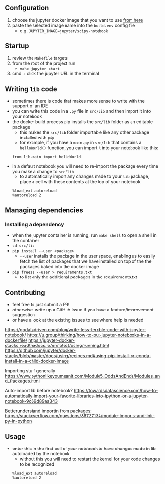 ## Configuration
1. choose the jupyter docker image that you want to use [from here](https://jupyter-docker-stacks.readthedocs.io/en/latest/using/selecting.html)
2. paste the selected image name into the `build.env` config file
    - e.g. `JUPYTER_IMAGE=jupyter/scipy-notebook`

## Startup
1. review the `Makefile` targets
2. from the root of the project run
    - `make jupyter-start`
3. cmd + click the jupyter URL in the terminal

## Writing `lib` code
- sometimes there is code that makes more sense to write with the support of an IDE
- you can write this code in a `.py` file in `src/lib` and then import it into your notebook
- the docker build process pip installs the `src/lib` folder as an editable package 
  - this makes the `src/lib` folder importable like any other package installed with `pip`
  - for example, if you have a `main.py` in `src/lib` that contains a `helloWorld()` function, you can import it into your notebook like this:
  ```
  from lib.main import helloWorld
  ``` 
- in a default notebook you will need to re-import the package every time you make a change to `src/lib`
  - to automatically import any changes made to your `lib` package, place a cell with these contents at the top of your notebook
  ```
  %load_ext autoreload
  %autoreload 2
  ```

## Managing dependencies
### Installing a dependency
- when the jupyter container is running, run `make shell` to open a shell in the container
- `cd src/lib`
- `pip install --user <package>`
  - `--user` installs the package in the user space, enabling us to easily fetch the list of packages that we have installed on top of the the packages baked into the docker image
- `pip freeze --user > requirements.txt`
  - to list only the additional packages in the requirements.txt

## Contributing
- feel free to just submit a PR!
- otherwise, write up a GitHub Issue if you have a feature/improvement suggestion
- or have a look at the existing issues to see where help is needed



https://godatadriven.com/blog/write-less-terrible-code-with-jupyter-notebook/
https://u.group/thinking/how-to-put-jupyter-notebooks-in-a-dockerfile/
https://jupyter-docker-stacks.readthedocs.io/en/latest/using/running.html
https://github.com/jupyter/docker-stacks/blob/master/docs/using/recipes.md#using-pip-install-or-conda-install-in-a-child-docker-image

Importing stuff generally
https://www.pythonlikeyoumeanit.com/Module5_OddsAndEnds/Modules_and_Packages.html

Auto-import lib before notebook?
https://towardsdatascience.com/how-to-automatically-import-your-favorite-libraries-into-ipython-or-a-jupyter-notebook-9c69d89aa343

Betterunderstand importin from packages:
https://stackoverflow.com/questions/35727134/module-imports-and-init-py-in-python

## Usage
- enter this in the first cell of your notebook to have changes made in lib autoloaded by the notebook
  - without this you will need to restart the kernel for your code changes to be recognized
  ```
  %load_ext autoreload
  %autoreload 2
  ```